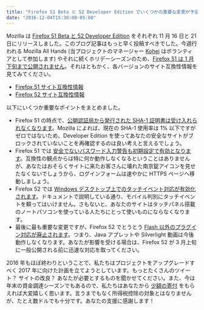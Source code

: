```yaml
---
title: "Firefox 51 Beta と 52 Developer Edition でいくつかの重要な変更が予定されています"
date: "2016-12-04T15:30:00-05:00"
---
```

Mozilla は [Firefox 51 Beta と 52 Developer Edition](https://www.mozilla.org/firefox/channel/desktop/) をそれぞれ 11 月 16 日と 21 日にリリースしました。このブログ記事はもっと早く投稿すべきでした。今週行われる Mozilla All Hands (当プロジェクトのマネージャー [Kohei](https://mozillians.org/u/kohei.yoshino/) はボランティアとして参加します) やそれに続くホリデーシーズンのため、[Firefox 51 は 1 月下旬まで公開されません](https://release.mozilla.org/firefox/50/2016/11/22/Firefox50-planned-dot-release.html)。それはともかく、各バージョンのサイト互換性情報を見てみてください。

* [Firefox 51 サイト互換性情報](https://www.fxsitecompat.com/ja/versions/51/)
* [Firefox 52 サイト互換性情報](https://www.fxsitecompat.com/ja/versions/52/)

以下にいくつか重要なポイントをまとめました。

* Firefox 51 の時点で、[公開認証局から発行された SHA-1 証明書は受け入れられなくなります](https://www.fxsitecompat.com/ja/docs/2016/sha-1-certificates-issued-by-public-ca-will-no-longer-be-accepted/)。Mozilla によれば、現在の SHA-1 使用率は 1% 以下ですがゼロではないため、Developer Edition を使ってあなたの安全なサイトがブロックされていないことを再確認するのは良い考えと言えるでしょう。
* Firefox 51 では [安全でないパスワード入力警告も初期設定で有効となります](https://www.fxsitecompat.com/ja/docs/2016/insecure-password-input-warning-will-be-enabled-by-default/)。互換性の観点からは特に何か動作しなくなるということはありませんが、あなたはおそらくサイトに来たお客さんに壊れた南京錠アイコンを見せたなくないでしょうから、ログインフォームは速やかに HTTPS ページへ移動しましょう。
* Firefox 52 では [Windows デスクトップ上でのタッチイベント対応が有効化されます](https://www.fxsitecompat.com/ja/docs/2016/touch-event-support-has-been-re-enabled-on-windows-desktop/)。ドキュメントで説明している通り、モバイル判別にタッチイベントを頼ってはいけません。さもないと、あなたのサイトはタッチパネル搭載のノートパソコンを使っている人たちにとって使いものにならなくなります。
* 最後に最も重要な変更ですが、Firefox 52 でとうとう [Flash 以外のプラグイン対応が廃止されます](https://www.fxsitecompat.com/ja/docs/2016/plug-in-support-has-been-dropped-other-than-flash/)。つまり、Java アプレットや Silverlight 動画は今後動作しなくなります。あなたが影響を受ける場合は、Firefox 52 が 3 月上旬に一般公開される前に迅速な対応を取ってください。

2016 年もほぼ終わりということで、私たちはプロジェクトをアップグレードすべく 2017 年に向けた計画を立てようとしています。もっとたくさんのツイート？ サイトの改良？ あなたが必要とするものを聞かせてください。また、今は年末の資金調達シーズンでもあるので、私たちはあなたから [少額の寄付](https://www.fxsitecompat.com/ja/contribute/#%E5%AF%84%E4%BB%98) をもらえれば大変嬉しく思います。言うまでもなく所得税控除の対象とはなりませんが、たとえ数ドルでも十分です。あなたの支援に感謝します！
